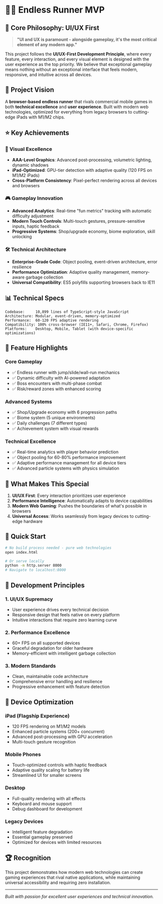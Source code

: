 # 🏃‍♂️ Endless Runner MVP

## 🎯 **Core Philosophy: UI/UX First**

> **"UI and UX is paramount - alongside gameplay, it's the most critical element of any modern app."**

This project follows the **UI/UX-First Development Principle**, where every feature, every interaction, and every visual element is designed with the user experience as the top priority. We believe that exceptional gameplay means nothing without an exceptional interface that feels modern, responsive, and intuitive across all devices.

## 🚀 **Project Vision**

A **browser-based endless runner** that rivals commercial mobile games in both **technical excellence** and **user experience**. Built with modern web technologies, optimized for everything from legacy browsers to cutting-edge iPads with M1/M2 chips.

## ⭐ **Key Achievements**

### 🎨 **Visual Excellence**
- **AAA-Level Graphics**: Advanced post-processing, volumetric lighting, dynamic shadows
- **iPad-Optimized**: GPU-tier detection with adaptive quality (120 FPS on M1/M2 iPads)
- **Cross-Platform Consistency**: Pixel-perfect rendering across all devices and browsers

### 🎮 **Gameplay Innovation**
- **Advanced Analytics**: Real-time "fun metrics" tracking with automatic difficulty adjustment
- **Modern Touch Controls**: Multi-touch gestures, pressure-sensitive inputs, haptic feedback
- **Progressive Systems**: Shop/upgrade economy, biome exploration, skill unlocking

### 🛠 **Technical Architecture**
- **Enterprise-Grade Code**: Object pooling, event-driven architecture, error resilience
- **Performance Optimization**: Adaptive quality management, memory-aware garbage collection
- **Universal Compatibility**: ES5 polyfills supporting browsers back to IE11

## 📊 **Technical Specs**

```
Codebase:     10,899 lines of TypeScript-style JavaScript
Architecture: Modular, event-driven, memory-optimized
Performance:  60-120 FPS adaptive rendering
Compatibility: 100% cross-browser (IE11+, Safari, Chrome, Firefox)
Platforms:    Desktop, Mobile, Tablet (with device-specific optimizations)
```

## 🎪 **Feature Highlights**

### **Core Gameplay**
- ✅ Endless runner with jump/slide/wall-run mechanics
- ✅ Dynamic difficulty with AI-powered adaptation
- ✅ Boss encounters with multi-phase combat
- ✅ Risk/reward zones with enhanced scoring

### **Advanced Systems**
- ✅ Shop/Upgrade economy with 6 progression paths
- ✅ Biome system (5 unique environments)
- ✅ Daily challenges (7 different types)
- ✅ Achievement system with visual rewards

### **Technical Excellence**
- ✅ Real-time analytics with player behavior prediction
- ✅ Object pooling for 60-80% performance improvement
- ✅ Adaptive performance management for all device tiers
- ✅ Advanced particle systems with physics simulation

## 🌟 **What Makes This Special**

1. **UI/UX First**: Every interaction prioritizes user experience
2. **Performance Intelligence**: Automatically adapts to device capabilities
3. **Modern Web Gaming**: Pushes the boundaries of what's possible in browsers
4. **Universal Access**: Works seamlessly from legacy devices to cutting-edge hardware

## 🚀 **Quick Start**

```bash
# No build process needed - pure web technologies
open index.html

# Or serve locally
python -m http.server 8000
# Navigate to localhost:8000
```

## 🎯 **Development Principles**

### **1. UI/UX Supremacy**
- User experience drives every technical decision
- Responsive design that feels native on every platform
- Intuitive interactions that require zero learning curve

### **2. Performance Excellence**
- 60+ FPS on all supported devices
- Graceful degradation for older hardware
- Memory-efficient with intelligent garbage collection

### **3. Modern Standards**
- Clean, maintainable code architecture
- Comprehensive error handling and resilience
- Progressive enhancement with feature detection

## 📱 **Device Optimization**

### **iPad (Flagship Experience)**
- 120 FPS rendering on M1/M2 models
- Enhanced particle systems (200+ concurrent)
- Advanced post-processing with GPU acceleration
- Multi-touch gesture recognition

### **Mobile Phones**
- Touch-optimized controls with haptic feedback
- Adaptive quality scaling for battery life
- Streamlined UI for smaller screens

### **Desktop**
- Full-quality rendering with all effects
- Keyboard and mouse support
- Debug dashboard for development

### **Legacy Devices**
- Intelligent feature degradation
- Essential gameplay preserved
- Optimized for devices with limited resources

## 🏆 **Recognition**

This project demonstrates how modern web technologies can create gaming experiences that rival native applications, while maintaining universal accessibility and requiring zero installation.

---

*Built with passion for excellent user experiences and technical innovation.*